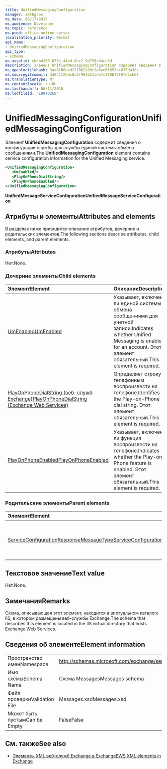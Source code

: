 ```yaml
---
title: UnifiedMessagingConfiguration
manager: sethgros
ms.date: 09/17/2015
ms.audience: Developer
ms.topic: reference
ms.prod: office-online-server
localization_priority: Normal
api_name:
- UnifiedMessagingConfiguration
api_type:
- schema
ms.assetid: cbdb4268-077e-44ed-8ec2-9d759c84cc6d
description: Элемент UnifiedMessagingConfiguration содержит сведения о конфигурации службы для службы единой системы обмена сообщениями.
ms.openlocfilehash: 3ad8f66ecdf21062c00c2a6ac6f65fac875da38c
ms.sourcegitcommit: 34041125dc8c5f993b21cebfc4f8b72f0fd2cb6f
ms.translationtype: MT
ms.contentlocale: ru-RU
ms.lasthandoff: 06/11/2018
ms.locfileid: "19840269"
---
```

# <a name="unifiedmessagingconfiguration"></a><span data-ttu-id="0f296-103">UnifiedMessagingConfiguration</span><span class="sxs-lookup"><span data-stu-id="0f296-103">UnifiedMessagingConfiguration</span></span>

<span data-ttu-id="0f296-104">Элемент **UnifiedMessagingConfiguration** содержит сведения о конфигурации службы для службы единой системы обмена сообщениями.</span><span class="sxs-lookup"><span data-stu-id="0f296-104">The **UnifiedMessagingConfiguration** element contains service configuration information for the Unified Messaging service.</span></span> 
  
```XML
<UnifiedMessagingConfiguration>
   <UmEnabled/>
   <PlayOnPhoneDialString/>
   <PlayOnPhoneEnabled/>
</UnifiedMessagingConfiguration>
```

 <span data-ttu-id="0f296-105">**UnifiedMessageServiceConfiguration**</span><span class="sxs-lookup"><span data-stu-id="0f296-105">**UnifiedMessageServiceConfiguration**</span></span>
## <a name="attributes-and-elements"></a><span data-ttu-id="0f296-106">Атрибуты и элементы</span><span class="sxs-lookup"><span data-stu-id="0f296-106">Attributes and elements</span></span>

<span data-ttu-id="0f296-107">В разделах ниже приводится описание атрибутов, дочерних и родительских элементов.</span><span class="sxs-lookup"><span data-stu-id="0f296-107">The following sections describe attributes, child elements, and parent elements.</span></span>
  
### <a name="attributes"></a><span data-ttu-id="0f296-108">Атрибуты</span><span class="sxs-lookup"><span data-stu-id="0f296-108">Attributes</span></span>

<span data-ttu-id="0f296-109">Нет.</span><span class="sxs-lookup"><span data-stu-id="0f296-109">None.</span></span>
  
### <a name="child-elements"></a><span data-ttu-id="0f296-110">Дочерние элементы</span><span class="sxs-lookup"><span data-stu-id="0f296-110">Child elements</span></span>

|<span data-ttu-id="0f296-111">**Элемент**</span><span class="sxs-lookup"><span data-stu-id="0f296-111">**Element**</span></span>|<span data-ttu-id="0f296-112">**Описание**</span><span class="sxs-lookup"><span data-stu-id="0f296-112">**Description**</span></span>|
|:-----|:-----|
|[<span data-ttu-id="0f296-113">UmEnabled</span><span class="sxs-lookup"><span data-stu-id="0f296-113">UmEnabled</span></span>](umenabled.md) <br/> |<span data-ttu-id="0f296-114">Указывает, включена ли единой системы обмена сообщениями для учетной записи.</span><span class="sxs-lookup"><span data-stu-id="0f296-114">Indicates whether Unified Messaging is enabled for an account.</span></span> <span data-ttu-id="0f296-115">Этот элемент обязательный.</span><span class="sxs-lookup"><span data-stu-id="0f296-115">This element is required.</span></span>  <br/> |
|[<span data-ttu-id="0f296-116">PlayOnPhoneDialString (веб-служб Exchange)</span><span class="sxs-lookup"><span data-stu-id="0f296-116">PlayOnPhoneDialString (Exchange Web Services)</span></span>](playonphonedialstring-exchange-web-services.md) <br/> |<span data-ttu-id="0f296-117">Определяет строку телефонным воспроизвести на телефоне.</span><span class="sxs-lookup"><span data-stu-id="0f296-117">Identifies the Play-on-Phone dial string.</span></span> <span data-ttu-id="0f296-118">Этот элемент обязательный.</span><span class="sxs-lookup"><span data-stu-id="0f296-118">This element is required.</span></span>  <br/> |
|[<span data-ttu-id="0f296-119">PlayOnPhoneEnabled</span><span class="sxs-lookup"><span data-stu-id="0f296-119">PlayOnPhoneEnabled</span></span>](playonphoneenabled.md) <br/> |<span data-ttu-id="0f296-120">Указывает, включена ли функция воспроизвести на телефоне.</span><span class="sxs-lookup"><span data-stu-id="0f296-120">Indicates whether the Play-on-Phone feature is enabled.</span></span> <span data-ttu-id="0f296-121">Этот элемент обязательный.</span><span class="sxs-lookup"><span data-stu-id="0f296-121">This element is required.</span></span>  <br/> |
   
### <a name="parent-elements"></a><span data-ttu-id="0f296-122">Родительские элементы</span><span class="sxs-lookup"><span data-stu-id="0f296-122">Parent elements</span></span>

|<span data-ttu-id="0f296-123">**Элемент**</span><span class="sxs-lookup"><span data-stu-id="0f296-123">**Element**</span></span>|<span data-ttu-id="0f296-124">**Описание**</span><span class="sxs-lookup"><span data-stu-id="0f296-124">**Description**</span></span>|
|:-----|:-----|
|[<span data-ttu-id="0f296-125">ServiceConfigurationResponseMessageType</span><span class="sxs-lookup"><span data-stu-id="0f296-125">ServiceConfigurationResponseMessageType</span></span>](serviceconfigurationresponsemessagetype.md) <br/> |<span data-ttu-id="0f296-126">Содержит параметры конфигурации службы.</span><span class="sxs-lookup"><span data-stu-id="0f296-126">Contains service configuration settings.</span></span>  <br/> |
   
## <a name="text-value"></a><span data-ttu-id="0f296-127">Текстовое значение</span><span class="sxs-lookup"><span data-stu-id="0f296-127">Text value</span></span>

<span data-ttu-id="0f296-128">Нет.</span><span class="sxs-lookup"><span data-stu-id="0f296-128">None.</span></span>
  
## <a name="remarks"></a><span data-ttu-id="0f296-129">Замечания</span><span class="sxs-lookup"><span data-stu-id="0f296-129">Remarks</span></span>

<span data-ttu-id="0f296-130">Схема, описывающая этот элемент, находится в виртуальном каталоге IIS, в котором размещены веб-службы Exchange.</span><span class="sxs-lookup"><span data-stu-id="0f296-130">The schema that describes this element is located in the IIS virtual directory that hosts Exchange Web Services.</span></span>
  
## <a name="element-information"></a><span data-ttu-id="0f296-131">Сведения об элементе</span><span class="sxs-lookup"><span data-stu-id="0f296-131">Element information</span></span>

|||
|:-----|:-----|
|<span data-ttu-id="0f296-132">Пространство имен</span><span class="sxs-lookup"><span data-stu-id="0f296-132">Namespace</span></span>  <br/> |http://schemas.microsoft.com/exchange/services/2006/messages  <br/> |
|<span data-ttu-id="0f296-133">Имя схемы</span><span class="sxs-lookup"><span data-stu-id="0f296-133">Schema Name</span></span>  <br/> |<span data-ttu-id="0f296-134">Схема Messages</span><span class="sxs-lookup"><span data-stu-id="0f296-134">Messages schema</span></span>  <br/> |
|<span data-ttu-id="0f296-135">Файл проверки</span><span class="sxs-lookup"><span data-stu-id="0f296-135">Validation File</span></span>  <br/> |<span data-ttu-id="0f296-136">Messages.xsd</span><span class="sxs-lookup"><span data-stu-id="0f296-136">Messages.xsd</span></span>  <br/> |
|<span data-ttu-id="0f296-137">Может быть пустым</span><span class="sxs-lookup"><span data-stu-id="0f296-137">Can be Empty</span></span>  <br/> |<span data-ttu-id="0f296-138">False</span><span class="sxs-lookup"><span data-stu-id="0f296-138">False</span></span>  <br/> |
   
## <a name="see-also"></a><span data-ttu-id="0f296-139">См. также</span><span class="sxs-lookup"><span data-stu-id="0f296-139">See also</span></span>



- [<span data-ttu-id="0f296-140">Элементы XML веб-служб Exchange в Exchange</span><span class="sxs-lookup"><span data-stu-id="0f296-140">EWS XML elements in Exchange</span></span>](ews-xml-elements-in-exchange.md)

